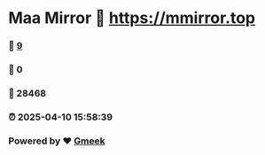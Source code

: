# Maa Mirror :link: https://mmirror.top 
### :page_facing_up: [9](https://mmirror.top/tag.html) 
### :speech_balloon: 0 
### :hibiscus: 28468 
### :alarm_clock: 2025-04-10 15:58:39 
### Powered by :heart: [Gmeek](https://github.com/Meekdai/Gmeek)
